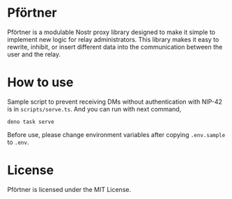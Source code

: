 # Pförtner

Pförtner is a modulable Nostr proxy library designed to make it simple to implement new logic for relay administrators.
This library makes it easy to rewrite, inhibit, or insert different data into the communication between the user and the relay.

# How to use

Sample script to prevent receiving DMs without authentication with NIP-42 is in `scripts/serve.ts`. And you can run with next command,

```
deno task serve
```

Before use, please change environment variables after copying `.env.sample` to `.env`.

# License

Pförtner is licensed under the MIT License.

